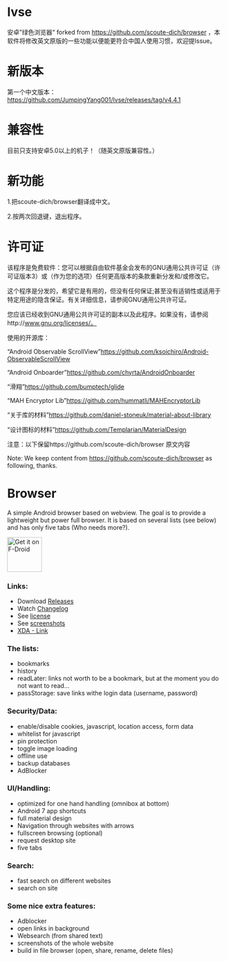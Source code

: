 # lvse

安卓”绿色浏览器“ forked from https://github.com/scoute-dich/browser ，本软件将修改英文原版的一些功能以便能更符合中国人使用习惯，欢迎提Issue。

# 新版本

第一个中文版本： https://github.com/JumpingYang001/lvse/releases/tag/v4.4.1

# 兼容性

目前只支持安卓5.0以上的机子！（随英文原版兼容性。）

# 新功能

1.把scoute-dich/browser翻译成中文。

2.按两次回退键，退出程序。

# 许可证

该程序是免费软件：您可以根据自由软件基金会发布的GNU通用公共许可证（许可证版本3）或（作为您的选项）任何更高版本的条款重新分发和/或修改它。

这个程序是分发的，希望它是有用的，但没有任何保证;甚至没有适销性或适用于特定用途的隐含保证。有关详细信息，请参阅GNU通用公共许可证。

您应该已经收到GNU通用公共许可证的副本以及此程序。如果没有，请参阅http://www.gnu.org/licenses/。

使用的开源库：

“Android Observable ScrollView”https://github.com/ksoichiro/Android-ObservableScrollView

“Android Onboarder”https://github.com/chyrta/AndroidOnboarder

“滑翔”https://github.com/bumptech/glide

“MAH Encryptor Lib”https://github.com/hummatli/MAHEncryptorLib

“关于库的材料”https://github.com/daniel-stoneuk/material-about-library

“设计图标的材料”https://github.com/Templarian/MaterialDesign

注意：以下保留https://github.com/scoute-dich/browser 原文内容

Note: We keep content from https://github.com/scoute-dich/browser as following, thanks.

# Browser

A simple Android browser based on webview. The goal is to provide a lightweight but power full browser. It is based on several 
lists (see below) and has only five tabs (Who needs more?).

<a href="https://f-droid.org/packages/de.baumann.browser/" target="_blank">
<img src="https://f-droid.org/badge/get-it-on.png" alt="Get it on F-Droid" height="80"/></a>


### Links:
- Download [Releases](https://github.com/scoute-dich/browser/releases)
- Watch [Changelog](https://github.com/scoute-dich/browser/blob/master/CHANGELOG.md)
- See [license](https://github.com/scoute-dich/browser/blob/master/LICENSE.md)
- See [screenshots](https://github.com/scoute-dich/browser/blob/master/SCREENSHOTS.md)
- [XDA - Link](http://forum.xda-developers.com/android/apps-games/app-browser-t3500091)

### The lists:

- bookmarks
- history
- readLater: links not worth to be a bookmark, but at the moment you do not want to read...
- passStorage: save links withe login data (username, password)


### Security/Data:

- enable/disable cookies, javascript, location access, form data
- whitelist for javascript
- pin protection
- toggle image loading
- offline use
- backup databases
- AdBlocker


### UI/Handling:

- optimized for one hand handling (omnibox at bottom)
- Android 7 app shortcuts
- full material design
- Navigation through websites with arrows
- fullscreen browsing (optional)
- request desktop site
- five tabs


### Search:

- fast search on different websites
- search on site


### Some nice extra features:

- Adblocker
- open links in background
- Websearch (from shared text)
- screenshots of the whole website
- build in file browser (open, share, rename, delete files)
